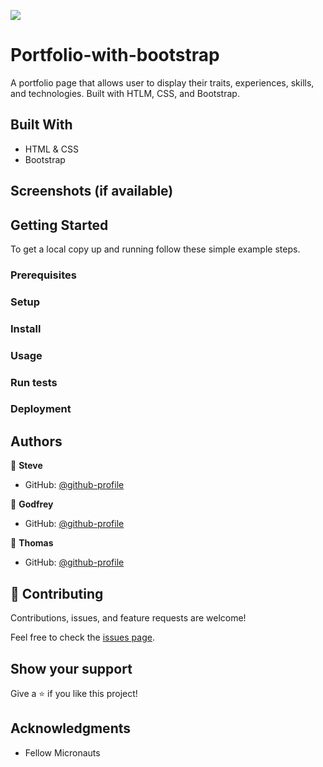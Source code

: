 ![](https://img.shields.io/badge/Microverse-blueviolet)

# Portfolio-with-bootstrap

A portfolio page that allows user to display their traits, experiences, skills, and technologies. Built with HTLM, CSS, and Bootstrap.


## Built With

- HTML & CSS
- Bootstrap


## Screenshots (if available)


## Getting Started

To get a local copy up and running follow these simple example steps.

### Prerequisites

### Setup

### Install

### Usage

### Run tests

### Deployment



## Authors

👤 **Steve**

- GitHub: [@github-profile](https://github.com/sntakirutimana72)

👤 **Godfrey**

- GitHub: [@github-profile](https://github.com/godiarksel)

👤 **Thomas**

- GitHub: [@github-profile](https://github.com/gasangw)

## 🤝 Contributing

Contributions, issues, and feature requests are welcome!

Feel free to check the [issues page](../../issues/).

## Show your support

Give a ⭐️ if you like this project!

## Acknowledgments

- Fellow Micronauts
